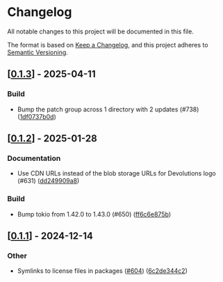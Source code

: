 # Changelog

All notable changes to this project will be documented in this file.

The format is based on [Keep a Changelog](https://keepachangelog.com/en/1.0.0/),
and this project adheres to [Semantic Versioning](https://semver.org/spec/v2.0.0.html).


## [[0.1.3](https://github.com/Devolutions/IronRDP/compare/ironrdp-tls-v0.1.2...ironrdp-tls-v0.1.3)] - 2025-04-11

### <!-- 7 -->Build

- Bump the patch group across 1 directory with 2 updates (#738) ([1df0737b0d](https://github.com/Devolutions/IronRDP/commit/1df0737b0d5df8137536e42bfd3ab765cbe08ce7)) 



## [[0.1.2](https://github.com/Devolutions/IronRDP/compare/ironrdp-tls-v0.1.1...ironrdp-tls-v0.1.2)] - 2025-01-28

### <!-- 6 -->Documentation

- Use CDN URLs instead of the blob storage URLs for Devolutions logo (#631) ([dd249909a8](https://github.com/Devolutions/IronRDP/commit/dd249909a894004d4f728d30b3a4aa77a0f8193b)) 

### <!-- 7 -->Build

- Bump tokio from 1.42.0 to 1.43.0 (#650) ([ff6c6e875b](https://github.com/Devolutions/IronRDP/commit/ff6c6e875b4c2dce7ec109c3721739f86a808a31)) 



## [[0.1.1](https://github.com/Devolutions/IronRDP/compare/ironrdp-tls-v0.1.0...ironrdp-tls-v0.1.1)] - 2024-12-14

### Other

- Symlinks to license files in packages ([#604](https://github.com/Devolutions/IronRDP/pull/604)) ([6c2de344c2](https://github.com/Devolutions/IronRDP/commit/6c2de344c2dd93ce9621834e0497ed7c3bfaf91a)) 
